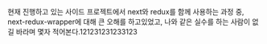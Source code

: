 현재 진행하고 있는 사이드 프로젝트에서 next와 redux를 함께 사용하는 과정 중, next-redux-wrapper에 대해 큰 오해를 하고있었고, 나와 같은 실수를 하는 사람이 없길 바라며 몇자 적어본다.121231231233123